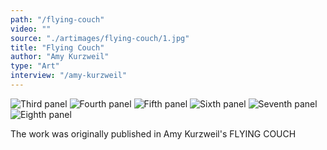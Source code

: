 ```yaml
---
path: "/flying-couch"
video: ""
source: "./artimages/flying-couch/1.jpg"
title: "Flying Couch"
author: "Amy Kurzweil"
type: "Art"
interview: "/amy-kurzweil"
---
```


[](/artimages/flying-couch/2.jpg "Second panel")
![](/artimages/flying-couch/3.jpg "Third panel")
![](/artimages/flying-couch/4.jpg "Fourth panel")
![](/artimages/flying-couch/5.jpg "Fifth panel")
![](/artimages/flying-couch/6.jpg "Sixth panel")
![](/artimages/flying-couch/7.jpg "Seventh panel")
![](/artimages/flying-couch/8.jpg "Eighth panel")

The work was originally published in Amy Kurzweil's FLYING COUCH
